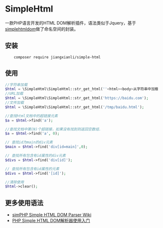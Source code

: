 # SimpleHtml
一款PHP语言开发的HTML DOM解析插件，语法类似于Jquery，基于[simplehtmldom](http://simplehtmldom.sourceforge.net/)做了命名空间的封装。
## 安装
```
    composer require jiangxianli/simple-html
```
## 使用
```php
//字符串加载
$html = \SimpleHtml\SimpleHtml::str_get_html(''<html><body>从字符串中加载html文档演示</body></html>'');
//URL加载
$html = \SimpleHtml\SimpleHtml::str_get_html('https://baidu.com');
//文件加载
$html = \SimpleHtml\SimpleHtml::str_get_html('/tmp/baidu.html');

//查找html文档中的超链接元素
$a = $html->find('a');

//查找文档中第(N)个超链接，如果没有找到则返回空数组.
$a = $html->find('a', 0);

// 查找id为main的div元素
$main = $html->find('div[id=main]',0);

// 查找所有包含有id属性的div元素
$divs = $html->find('div[id]');

// 查找所有包含有id属性的元素
$divs = $html->find('[id]');

//清除使用
$html->clear();
```

## 更多使用语法
- [simPHP Simple HTML DOM Parser Wiki](http://simplehtmldom.sourceforge.net/manual.htm)
- [PHP Simple HTML DOM解析器使用入门](http://www.cnphp.info/php-simple-html-dom-parser-intro.html)